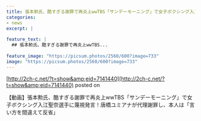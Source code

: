 ```yaml
---
title: 張本勲氏、酷すぎる謝罪で再炎上wwTBS「サンデーモーニング」で女子ボクシング入江聖奈選手に蔑視発言！唐橋ユミアナが代理謝罪し、本人は「言い方を間違えて反省」
categories:
- news
excerpt: |
  
feature_text: |
  ## 張本勲氏、酷すぎる謝罪で再炎上wwTBS...
  
feature_image: "https://picsum.photos/2560/600?image=733"
image: "https://picsum.photos/2560/600?image=733"
---
```


[http://2ch-c.net/?t=show&amp;eid=7141440](http://2ch-c.net/?t=show&amp;eid=7141440)
posted on 

<!--more-->

【動画】張本勲氏、酷すぎる謝罪で再炎上wwTBS「サンデーモーニング」で女子ボクシング入江聖奈選手に蔑視発言！唐橋ユミアナが代理謝罪し、本人は「言い方を間違えて反省」
